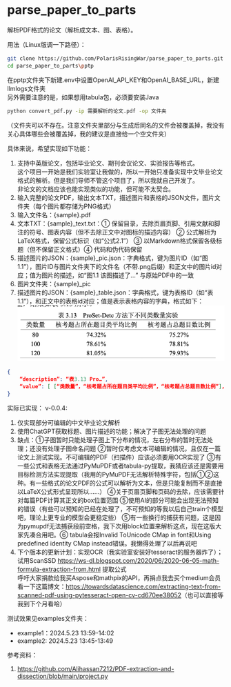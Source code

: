 # parse_paper_to_parts
解析PDF格式的论文（解析成文本、图、表格）。

用法（Linux版调一下路径）：
```bash
git clone https://github.com/PolarisRisingWar/parse_paper_to_parts.git
cd parse_paper_to_parts\pptp
```
在pptp文件夹下新建.env中设置OpenAI_API_KEY和OpenAI_BASE_URL，新建llmlogs文件夹  
另外需要注意的是，如果想用tabula包，必须要安装Java
```bash
python convert_pdf.py -ip 需要解析的论文.pdf -op 文件夹
```
（文件夹可以不存在。注意文件夹里部分与生成后同名的文件会被覆盖掉，我没有关心具体哪些会被覆盖掉，我的建议是直接给一个空文件夹）

具体来说，希望实现如下功能：
1. 支持中英版论文，包括毕业论文、期刊会议论文、实验报告等格式。  
这个项目一开始是我们实验室让我做的，所以一开始只准备实现中文毕业论文格式的解析。但是我们导师不管这个项目了，所以我就自己开发了。  
非论文的文档应该也能实现类似的功能，但可能不太契合。
2. 输入完整的论文PDF，输出文本TXT，描述图片和表格的JSON文件，图片文件夹（每个图片都存储为PNG格式）
3. 输入文件名：{sample}.pdf
4. 文本TXT：{sample}_text.txt：① 保留目录，去除页眉页脚、引用文献和脚注的符号、图表内容（但不去除正文中对图标的描述内容） ② 公式解析为LaTeX格式，保留公式标识（如“公式2.1”） ③ 以Markdown格式保留各级标题（但不保留正文格式）④ 代码和伪代码保留
5. 描述图片的JSON：{sample}_pic.json：字典格式，键为图片ID（如“图1.1”），图片ID与图片文件夹下的文件名（不带.png后缀）和正文中的图片id对应；值为图片的描述，如“图1.1 该图描述了…” 与原始PDF中的一致
6. 图片文件夹：{sample}_pic
7. 描述图片的JSON：{sample}_table.json：字典格式，键为表格ID（如“表1.1”），和正文中的表格id对应；值是表示表格内容的字典，格式如下：
![p](pics/table_example.png)
```json
{
	“description”: “表3.13 Pro…”,
	“value”: [ [“类数量”，“核考题占所在题目类平均比例”，“核考题占总题目数比例”]， [“80”,”74.32%”,”75.27%”]，…]
}
```

实际已实现：
v-0.0.4: 
1. 仅实现部分可编辑的中文毕业论文解析
2. 使用ChatGPT获取标题、图片描述的功能；解决了子图无法处理的问题
2. 缺点：①子图暂时只能处理子图上下分布的情况，左右分布的暂时无法处理；还没有处理子图命名问题 ②暂时仅考虑文本可编辑的情况，且仅在一篇论文上测试实现。不可编辑的PDF（扫描件）应该必须要用OCR实现了 ③有一些公式和表格无法通过PyMuPDF或者tabula-py提取，我猜应该还是需要用目标检测方法实现提取（我用的PyMuPDF无法解析特殊字符，包括①②这种。有一些格式的论文PDF的公式可以解析为文本，但是只能复制而不是直接以LaTeX公式形式呈现所以……）  ④关于页眉页脚和页码的去除，应该需要针对每篇PDF计算其正文的box位置范围 ⑤使用AI的部分可能会出现无法预知的错误（有些可以预知的已经在处理了，不可预知的等我以后自己train个模型吧，理论上更专业的模型会更稳定些） ⑤有一些换行的捕获有问题，这是因为pymupdf无法捕获段前空格，我下次用block位置来解析这点，现在这版大家先凑合用吧。⑥ tabula会报Invalid ToUnicode CMap in font和Using predefined identity CMap instead错误。我懒得处理了以后再说吧
2. 下个版本的更新计划：实现OCR（我实验室安装好tesseract的服务器炸了）；试用ScanSSD <https://ws-dl.blogspot.com/2020/06/2020-06-05-math-formula-extraction-from.html> 提取公式  
呼吁大家捐款给我买Aspose和mathpix的API，再捐点我去买个medium会员看一下这篇博文：<https://towardsdatascience.com/extracting-text-from-scanned-pdf-using-pytesseract-open-cv-cd670ee38052>（也可以直接等我到下个月看哈）

测试效果见examples文件夹：
- example1：2024.5.23 13:59-14:02
- example2: 2024.5.23 13:45-13:49

参考资料：
1. <https://github.com/Alihassan7212/PDF-extraction-and-dissection/blob/main/project.py>
